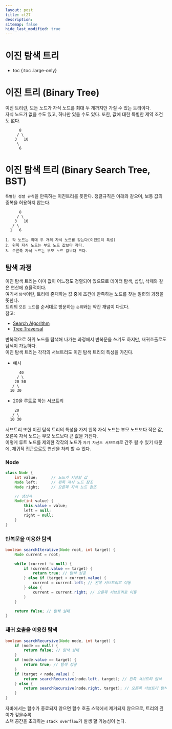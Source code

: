 ```yaml
---
layout: post
title: ct27
description:
sitemap: false
hide_last_modified: true
---
```

# 이진 탐색 트리

* toc
{:toc .large-only}

# 이진 트리 (Binary Tree)  
이진 트리란, 모든 노드가 자식 노드를 최대 두 개까지만 가질 수 있는 트리이다.  
자식 노드가 없을 수도 있고, 하나만 있을 수도 있다. 또한, 값에 대한 특별한 제약 조건도 없다.  

```
      8
     / \
    3   10
     \
      6

```

# 이진 탐색 트리 (Binary Search Tree, BST)
`특별한 정렬 규칙`을 만족하는 이진트리를 뜻한다. 정렬규칙은 아래와 같으며, 보통 값의 중복을 허용하지 않는다.  

```
      8
     / \
    3   10
   / \
  1   6
  
1. 각 노드는 최대 두 개의 자식 노드를 갖는다(이진트리 특성)
2. 왼쪽 자식 노드는 부모 노드 값보다 작다.
3. 오른쪽 자식 노드는 부모 노드 값보다 크다.
```

## 탐색 과정
이진 탐색 트리는 이미 값이 어느정도 정렬되어 있으므로 데이터 탐색, 삽입, 삭제와 같은 연산에 효율적이다.  
여기서 `탐색`이란, 트리에 존재하는 값 중에 조건에 만족하는 노드를 찾는 일련의 과정을 뜻한다.  
트리의 `모든 노드`를 순서대로 방문하는 `순회`와는 약간 개념이 다르다.  
참고:  
- [Search Algorithm](https://en.wikipedia.org/wiki/Search_algorithm)  
- [Tree Traversal](https://en.wikipedia.org/wiki/Tree_traversal)

반복적으로 하위 노드를 탐색해 나가는 과정에서 반복문을 쓰기도 하지만, 재귀호출로도 탐색이 가능하다.  
이진 탐색 트리는 각각의 서브트리도 이진 탐색 트리의 특성을 가진다.    

- 예시

```
      40
     / \
    20 50
   / \
  10 30
```

  - 20을 루트로 하는 서브트리

```
    20
   / \
  10 30
```

서브트리 또한 이진 탐색 트리의 특성을 가져 왼쪽 자식 노드는 부모 노드보다 작은 값, 오른쪽 자식 노드는 부모 노드보다 큰 값을 가진다.  
이렇게 루트 노드를 제외한 각각의 노드가 `자기 자신도 서브트리`로 간주 될 수 있기 때문에, 재귀적 접근으로도 연산을 처리 할 수 있다.

### Node

```java
class Node {
    int value;      // 노드가 저장할 값
    Node left;      // 왼쪽 자식 노드 참조
    Node right;     // 오른쪽 자식 노드 참조

    // 생성자
    Node(int value) {
        this.value = value;
        left = null;
        right = null;
    }
}
```

### 반복문을 이용한 탐색

```java
boolean searchIterative(Node root, int target) {
    Node current = root;

    while (current != null) {
        if (current.value == target) {
            return true; // 탐색 성공
        } else if (target < current.value) {
            current = current.left; // 왼쪽 서브트리로 이동
        } else {
            current = current.right; // 오른쪽 서브트리로 이동
        }
    }

    return false; // 탐색 실패
}
```

### 재귀 호출을 이용한 탐색

```java
boolean searchRecursive(Node node, int target) {
    if (node == null) {
        return false; // 탐색 실패
    }
    if (node.value == target) {
        return true; // 탐색 성공
    }
    if (target < node.value) {
        return searchRecursive(node.left, target); // 왼쪽 서브트리 탐색
    } else {
        return searchRecursive(node.right, target); // 오른쪽 서브트리 탐색
    }
}
```

자바에서는 함수가 종료되지 않으면 함수 호출 스택에서 제거되지 않으므로, 트리의 깊이가 깊을수록  
스택 공간을 초과하는 `stack overflow`가 발생 할 가능성이 높다.
